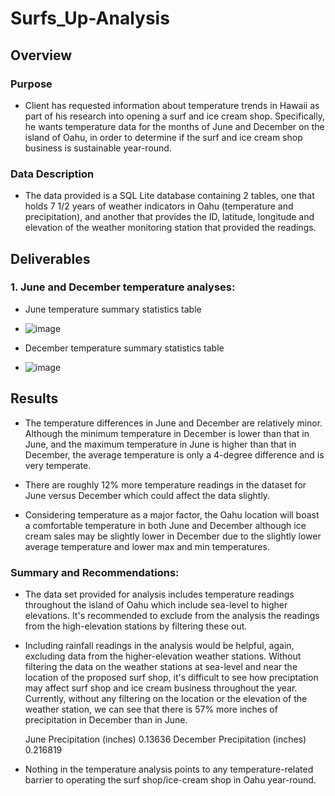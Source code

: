 # Surfs_Up-Analysis

## Overview


### Purpose

* Client has requested information about temperature trends in Hawaii as part of his research into opening a surf and ice cream shop.  Specifically, he wants temperature data for the months of June and December on the island of Oahu, in order to determine if the surf and ice cream shop business is sustainable year-round. 

### Data Description

* The data provided is a SQL Lite database containing 2 tables, one that holds 7 1/2 years of weather indicators in Oahu (temperature and precipitation), and another that provides the ID, latitude, longitude and elevation of the weather monitoring station that provided the readings. 


## Deliverables

### 1.  June and December temperature analyses:   
 * June temperature summary statistics table
 * ![image](https://user-images.githubusercontent.com/107505166/184559275-c416444e-1c4a-46fc-8bcc-fea442473505.png)

    
 * December temperature summary statistics table
 * ![image](https://user-images.githubusercontent.com/107505166/184559933-00bba892-d5b5-4185-939f-dc471b899a06.png)

## Results  
     
 * The temperature differences in June and December are relatively minor.  Although the minimum temperature in December is lower than that in June, and the maximum temperature in June is higher than that in December, the average temperature is only a 4-degree difference and is very temperate.
    
 * There are roughly 12% more temperature readings in the dataset for June versus December which could affect the data slightly.
    
 * Considering temperature as a major factor, the Oahu location will boast a comfortable temperature in both June and December although ice cream sales may be slightly lower in December due to the slightly lower average temperature and lower max and min temperatures.
 
 ### Summary and Recommendations:
 * The data set  provided for analysis includes temperature readings throughout the island of Oahu which include sea-level to higher elevations.   It's recommended to    exclude from the analysis the readings from the high-elevation stations by filtering these out.
 
 * Including rainfall readings in the analysis would be helpful, again, excluding data from the higher-elevation weather stations.   Without filtering the data on the weather stations at sea-level and near the location of the proposed surf shop, it's difficult to see how preciptation may affect surf shop and ice cream business throughout the year.   Currently, without any filtering on the location or the elevation of the weather station, we can see that there is 57% more inches of precipitation in December than in June.
  
     June Precipitation (inches)        0.13636
     December Precipitation (inches)    0.216819

* Nothing in the temperature analysis points to any temperature-related barrier to operating the surf shop/ice-cream shop in Oahu year-round.
   
